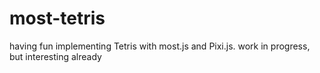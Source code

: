 # most-tetris

having fun implementing Tetris with most.js and Pixi.js.
work in progress, but interesting already
